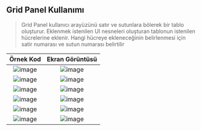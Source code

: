 ## Grid Panel Kullanımı ##

> Grid Panel  kullanıcı arayüzünü satır ve sutunlara bölerek bir tablo oluşturur. Eklenmek istenilen UI nesneleri oluşturan tablonun istenilen hücrelerine eklenir. Hangi hücreye ekleneceğinin belirlenmesi için satir numarası ve sutun numarası belirtilir 

| Örnek Kod | Ekran Görüntüsü|
|:--------:|:----------------------------:|
|![image](https://user-images.githubusercontent.com/28144917/154025536-2b0c8332-4945-43e8-aa93-994228051224.png)|![image](https://user-images.githubusercontent.com/28144917/154025502-74756e1f-37ee-4de4-87ba-77576ebf7ec8.png)|
|![image](https://user-images.githubusercontent.com/28144917/154025708-0e39e53e-e39a-49dc-96a9-9366478fdabb.png)|![image](https://user-images.githubusercontent.com/28144917/154025664-384a6b92-7080-4734-98a8-62b562888fc9.png)|
|![image](https://user-images.githubusercontent.com/28144917/154025832-b33addd4-ea9d-49ed-9767-6d50f614716e.png)|![image](https://user-images.githubusercontent.com/28144917/154025877-2e027109-b2e9-4343-b3b6-ebf3a2340e3d.png)|
|![image](https://user-images.githubusercontent.com/28144917/154026189-2ac39b49-4e8a-4f42-8b79-4f80e3fb28ee.png)|![image](https://user-images.githubusercontent.com/28144917/154026234-f46d61dd-b57f-4df2-8e2c-ed848bcea0e9.png)|
|![image](https://user-images.githubusercontent.com/28144917/154026590-7ecdaed0-7aa4-4494-910b-cddde8d87dca.png)|![image](https://user-images.githubusercontent.com/28144917/154026512-0208b422-8f41-4cda-a3e1-deff2b8eb9f4.png)|
|![image](https://user-images.githubusercontent.com/28144917/154027005-12fd7e71-64d4-4a3b-b46e-58f95dabcef3.png)|![image](https://user-images.githubusercontent.com/28144917/154027025-0c376c84-1ab0-41a9-871d-d16b0bb7f1d3.png)|
